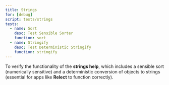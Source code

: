 ```yaml
---
title: Strings
for: [debug]
script: tests/strings
tests:
  - name: Sort
    desc: Test Sensible Sorter
    function: sort
  - name: Stringify
    desc: Test Deterministic Stringify
    function: stringify
---
```

To verify the functionality of the __strings help__, which includes a sensible sort (numerically sensitive) and a deterministic conversion of objects to strings (essential for apps like __Relect__ to function correctly).